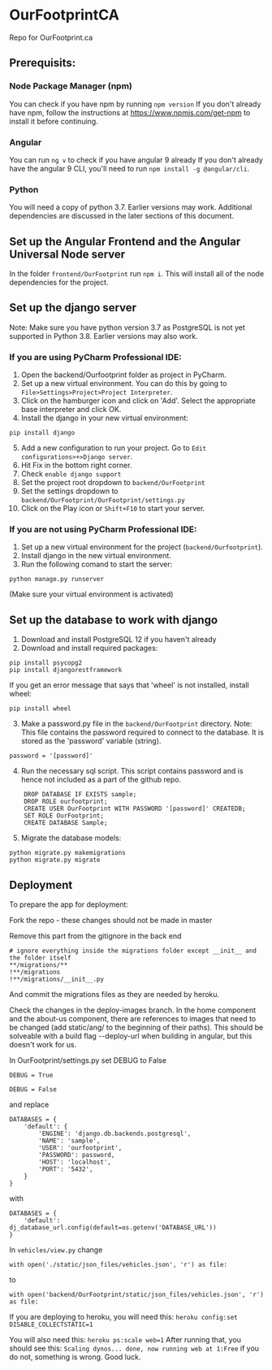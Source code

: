 # OurFootprintCA
Repo for OurFootprint.ca

## Prerequisits:

### Node Package Manager (npm)
You can check if you have npm by running `npm version`
If you don't already have npm, follow the instructions at https://www.npmjs.com/get-npm to install it before continuing.

### Angular
You can run `ng v` to check if you have angular 9 already
If you don't already have the angular 9 CLI, you'll need to run `npm install -g @angular/cli`. 

### Python
You will need a copy of python 3.7. Earlier versions may work.
Additional dependencies are discussed in the later sections of this document.


## Set up the Angular Frontend and the Angular Universal Node server
In the folder `frontend/OurFootprint` run `npm i`.
This will install all of the node dependencies for the project.


## Set up the django server
Note: Make sure you have python version 3.7 as PostgreSQL is not yet supported in Python 3.8. Earlier versions may also work.
### If you are using PyCharm Professional IDE:
1) Open the backend/Ourfootprint folder as project in PyCharm.
2) Set up a new virtual environment. You can do this by going to `File>Settings>Project>Project Interpreter`.
3) Click on the hamburger icon and click on 'Add'. Select the appropriate base interpreter and click OK.
4) Install the django in your new virtual environment:
```
pip install django
```
5) Add a new configuration to run your project. Go to `Edit configurations>+>Django server`.
6) Hit Fix in the bottom right corner.
7) Check `enable django support`
8) Set the project root dropdown to `backend/OurFootprint`
9) Set the settings dropdown to `backend/OurFootprint/OurFootprint/settings.py`
10) Click on the Play icon or `Shift+F10` to start your server.

### If you are not using PyCharm Professional IDE:
1) Set up a new virtual environment for the project (`backend/Ourfootprint`).
2) Install django in the new virtual environment.
3) Run the following comand to start the server:
```
python manage.py runserver
```
(Make sure your virtual environment is activated)


## Set up the database to work with django
1) Download and install PostgreSQL 12 if you haven't already
2) Download and install required packages:
```
pip install psycopg2
pip install djangorestframework
```
If you get an error message that says that 'wheel' is not installed, install wheel:
```
pip install wheel
```
3) Make a password.py file in the `backend/OurFootprint` directory.
Note: This file contains the password required to connect to the database. It is stored as the 'password' variable (string).
```
password = '[password]'
```
4) Run the necessary sql script. This script contains password and is hence not included as a part of the github repo.
```
    DROP DATABASE IF EXISTS sample;
    DROP ROLE ourfootprint;
    CREATE USER OurFootprint WITH PASSWORD '[password]' CREATEDB;
    SET ROLE OurFootprint;
    CREATE DATABASE Sample;
```
5) Migrate the database models:
```
python migrate.py makemigrations
python migrate.py migrate
```

## Deployment

To prepare the app for deployment:

Fork the repo - these changes should not be made in master

Remove this part from the gitignore in the back end
```
# ignore everything inside the migrations folder except __init__ and the folder itself
**/migrations/**
!**/migrations
!**/migrations/__init__.py
```
And commit the migrations files as they are needed by heroku.

Check the changes in the deploy-images branch. In the home component and the about-us component, there are references to images that need to be changed (add static/ang/ to the beginning of their paths). This should be solveable with a build flag --deploy-url when building in angular, but this doesn't work for us.

In OurFootprint/settings.py set DEBUG to False 
```
DEBUG = True
```
```
DEBUG = False
```
and replace
```
DATABASES = {
    'default': {
        'ENGINE': 'django.db.backends.postgresql',
        'NAME': 'sample',
        'USER': 'ourfootprint',
        'PASSWORD': password,
        'HOST': 'localhost',
        'PORT': '5432',
    }
}
```
with
```
DATABASES = {
    'default': dj_database_url.config(default=os.getenv('DATABASE_URL'))
}
```

In `vehicles/view.py` change
```
with open('./static/json_files/vehicles.json', 'r') as file:
```
to
```
with open('backend/OurFootprint/static/json_files/vehicles.json', 'r') as file:
```

If you are deploying to heroku, you will need this: `heroku config:set DISABLE_COLLECTSTATIC=1`

You will also need this: `heroku ps:scale web=1`
After running that, you should see this: `Scaling dynos... done, now running web at 1:Free` if you do not, something is wrong. Good luck.
